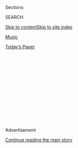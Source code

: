 <div id="app">

<div>

<div>

<div>

<div class="NYTAppHideMasthead css-1q2w90k e1suatyy0">

<div class="section css-ui9rw0 e1suatyy2">

<div class="css-eph4ug er09x8g0">

<div class="css-6n7j50">

</div>

<span class="css-1dv1kvn">Sections</span>

<div class="css-10488qs">

<span class="css-1dv1kvn">SEARCH</span>

</div>

[Skip to content](#site-content)[Skip to site
index](#site-index)

</div>

<div id="masthead-section-label" class="css-1wr3we4 eaxe0e00">

[Music](https://www.nytimes3xbfgragh.onion/section/arts/music)

</div>

<div class="css-10698na e1huz5gh0">

</div>

</div>

<div id="masthead-bar-one" class="section hasLinks css-15hmgas e1csuq9d3">

<div class="css-uqyvli e1csuq9d0">

</div>

<div class="css-1uqjmks e1csuq9d1">

</div>

<div class="css-9e9ivx">

[](https://myaccount.nytimes3xbfgragh.onion/auth/login?response_type=cookie&client_id=vi)

</div>

<div class="css-1bvtpon e1csuq9d2">

[Today’s
Paper](https://www.nytimes3xbfgragh.onion/section/todayspaper)

</div>

</div>

</div>

</div>

<div data-aria-hidden="false">

<div id="site-content" data-role="main">

<div>

<div class="css-1aor85t" style="opacity:0.000000001;z-index:-1;visibility:hidden">

<div class="css-1hqnpie">

<div class="css-epjblv">

<span class="css-17xtcya">[Music](/section/arts/music)</span><span class="css-x15j1o">|</span><span class="css-fwqvlz">Kiki
and Herb: Kitsch, With a Whisky
Chaser</span>

</div>

<div class="css-k008qs">

<div class="css-1iwv8en">

<span class="css-18z7m18"></span>

<div>

</div>

</div>

<span class="css-1n6z4y">https://nyti.ms/1qusfIi</span>

<div class="css-1705lsu">

<div class="css-4xjgmj">

<div class="css-4skfbu" data-role="toolbar" data-aria-label="Social Media Share buttons, Save button, and Comments Panel with current comment count" data-testid="share-tools">

  - 
  - 
  - 
  - 
    
    <div class="css-6n7j50">
    
    </div>

  - 

</div>

</div>

</div>

</div>

</div>

</div>

<div class="css-13pd83m">

</div>

<div id="top-wrapper" class="css-1sy8kpn">

<div id="top-slug" class="css-l9onyx">

Advertisement

</div>

[Continue reading the main
story](#after-top)

<div class="ad top-wrapper" style="text-align:center;height:100%;display:block;min-height:250px">

<div id="top" class="place-ad" data-position="top" data-size-key="top">

</div>

</div>

<div id="after-top">

</div>

</div>

<div id="sponsor-wrapper" class="css-1hyfx7x">

<div id="sponsor-slug" class="css-19vbshk">

Supported by

</div>

[Continue reading the main
story](#after-sponsor)

<div id="sponsor" class="ad sponsor-wrapper" style="text-align:center;height:100%;display:block">

</div>

<div id="after-sponsor">

</div>

</div>

<div class="css-1vkm6nb ehdk2mb0">

# Kiki and Herb: Kitsch, With a Whisky Chaser

</div>

<div class="css-79elbk" data-testid="photoviewer-wrapper">

<div class="css-z3e15g" data-testid="photoviewer-wrapper-hidden">

</div>

<div class="css-1a48zt4 ehw59r15" data-testid="photoviewer-children">

![<span class="css-16f3y1r e13ogyst0" data-aria-hidden="true">Kenny
Mellman (Herb), left, and Justin Vivian Bond (Kiki) play an off-kilter
cabaret
twosome.</span><span class="css-cnj6d5 e1z0qqy90" itemprop="copyrightHolder"><span class="css-1ly73wi e1tej78p0">Credit...</span><span><span>Todd
Heisler/The New York
Times</span></span></span>](https://static01.graylady3jvrrxbe.onion/images/2016/04/17/arts/17KIKIHERB1/17KIKIHERB1-articleLarge.jpg?quality=75&auto=webp&disable=upscale)

</div>

</div>

<div class="css-xt80pu e12qa4dv0">

<div class="css-18e8msd">

<div class="css-vp77d3 epjyd6m0">

<div class="css-1baulvz">

By [<span class="css-1baulvz last-byline" itemprop="name">Joshua
Barone</span>](http://www.nytimes3xbfgragh.onion/by/joshua-barone)

</div>

</div>

  - April 15,
    2016

  - 
    
    <div class="css-4xjgmj">
    
    <div class="css-d8bdto" data-role="toolbar" data-aria-label="Social Media Share buttons, Save button, and Comments Panel with current comment count" data-testid="share-tools">
    
      - 
      - 
      - 
      - 
        
        <div class="css-6n7j50">
        
        </div>
    
      - 
    
    </div>
    
    </div>

</div>

</div>

<div class="section meteredContent css-1r7ky0e" name="articleBody" itemprop="articleBody">

<div class="css-1fanzo5 StoryBodyCompanionColumn">

<div class="css-53u6y8">

At first glance, a Kiki and Herb cabaret show could come off as a
bizarre and politically incorrect, yet addictive, mess. Kiki, with the
faded glamour of Norma Desmond, sings deranged takes on Top 40 hits and
slurs through tactless banter about current events. Herb, with
sprayed-on gray hair and a kitschy suit, hammers a keyboard and sips
Canadian Club. A medley might start with “Frosty the Snowman” and end
with Patti Smith.

From 1993 until 2008, Kiki and Herb, known offstage as Justin Vivian
Bond and Kenny Mellman, performed under the guise of failed,
septuagenarian lounge singers, earning a devoted audience that included
luminaries from the pop, film and fashion worlds. What started small in
San Francisco evolved into a Broadway show and ended with a sold-out
farewell at Carnegie Hall. And now, after eight years, Kiki and Herb are
reuniting for a monthlong engagement beginning Thursday, April 21, at
Joe’s Pub, as part of the commissioning program New York Voices. The
show, “[Seeking
Asylum\!](http://www.publictheater.org/en/tickets/calendar/playdetailscollection/joes-pub/2016/k/kiki—herb/?SiteTheme=JoesPub),”
sold out within minutes.

“I guess this is how ‘Star Wars’ fans must feel when a new movie comes
out,” said Kathleen Hanna, a feminist punk musician and a longtime fan.

Ms. Hanna first came across Kiki and Herb in the late 1990s when
visiting her boyfriend, Adam Horovitz of the Beastie Boys, in New York.
She was living in North Carolina then and considering a move to either
New York or Chicago. She thought the cabaret act was weird, brilliant,
even devastating. “This is the New York of my fantasies,” she remembered
thinking.

</div>

</div>

<div class="css-1fanzo5 StoryBodyCompanionColumn">

<div class="css-53u6y8">

Forget Chicago, Ms. Hanna told her boyfriend, “I want to be where Kiki
and Herb are.” Now, she plays with Mr. Mellman in her band the Julie
Ruin, and Mr. Horovitz, now her husband, accompanies another downtown
cabaret fixture, Bridget Everett.

Kiki and Herb fans often have stories like this, in which they stumble
on a new cabaret act and end up obsessed.

Doug Wright, the Pulitzer Prize-winning playwright and an occasional
director of Kiki and Herb shows, called them “Greek tragedians in tacky
lapels and stiletto heels” who turn familiar songs into “soul-shaking
lamentation.” After seeing their act for the first time, he said, “In
some dark little corner of my heart, I wanted them to adopt me.”

But when the act started in San Francisco, Mr. Mellman and Bond, who
uses the gender-neutral honorific Mx., counted only a small number of
regulars in the audience (a “boutique audience,” Mx. Bond called them).
They first performed together in 1989, in Mx. Bond’s cabaret show “Dixie
McCall’s Patterns for Living.” At the time, Mx. Bond was 26 and
considering a career as a professor of art history. Mr. Mellman was 21,
in college and writing poetry while living on Market Street.

One night, during a later engagement at Cafe du Nord, Mx. Bond was sick
and told Mr. Mellman: “I’m not going to be able to sing. So I’m going to
be Kiki, and you’re going to be Herb, and we’re going to do this
material in the style of old vaudeville people.” Herb drank Scotch, they
decided, and Kiki drank Canadian Club and ginger ale. (Later, Herb took
up Canadian Club because they couldn’t afford two bottles of liquor.)

</div>

</div>

<div class="css-1fanzo5 StoryBodyCompanionColumn">

<div class="css-53u6y8">

The act was improvised but well received. “From the moment this
coalesced, I felt it was artistically right,” Mr. Mellman said.

They found inspiration in real people. Herb, for example, was a lot like
Eddie, who played piano at Athens by Night, the tiny Greek restaurant
that first hosted “Dixie McCall’s.” “Eddie would get drunk and talk
about his cat,” Mr. Mellman said. “And he’d weep on his piano keys. I
was like, ‘Oh, that’s what happens to an old piano player.’”

Kiki was based on the mother of Mx. Bond’s childhood friend Nancy. The
woman had been a showgirl in Baltimore in the 1950s, but gave up
performance for parenthood and later had terminal cancer. Mx. Bond
remembers radiation pencil marks on her neck, but also blood-red
fingernails and a turban on her head. “When I first met her, she started
doing a soft-shoe in my friend’s bedroom, and she said, ‘I started out
as a dancer in the 50s, and I still got it,’” Mx. Bond said. “And that
became one of Kiki’s signature lines.”

The woman, like Kiki, was also very opinionated about politics. One day,
she was sick and lying in bed, Mx. Bond said, and watching President
Reagan on TV. “She looked at me and said, ‘You know, the saddest day of
my life was the day John Hinckley missed.’”

</div>

</div>

<div class="css-79elbk" data-testid="photoviewer-wrapper">

<div class="css-z3e15g" data-testid="photoviewer-wrapper-hidden">

</div>

<div class="css-1a48zt4 ehw59r15" data-testid="photoviewer-children">

![<span class="css-16f3y1r e13ogyst0" data-aria-hidden="true">Kiki and
Herb in 1999. Mr. Mellman (Herb) plays piano, while Mx. Bond (Kiki)
sings.</span><span class="css-cnj6d5 e1z0qqy90" itemprop="copyrightHolder"><span class="css-1ly73wi e1tej78p0">Credit...</span><span>Hiroyuki
Ito/Getty
Images</span></span>](https://static01.graylady3jvrrxbe.onion/images/2016/04/17/arts/17KIKIHERB2/17KIKIHERB2-articleLarge.jpg?quality=75&auto=webp&disable=upscale)

</div>

</div>

<div class="css-1fanzo5 StoryBodyCompanionColumn">

<div class="css-53u6y8">

When Kiki and Herb first began performing regularly, Mr. Mellman said,
“San Francisco was one big protest.” People were angry about AIDS and
fighting for gay rights, and Kiki’s banter catered to them. When the act
moved to New York in the late 90s, Mx. Bond wove humor with empowering
political statements and frank talk about race and other issues.

</div>

</div>

<div class="css-1fanzo5 StoryBodyCompanionColumn">

<div class="css-53u6y8">

In [a video](https://www.youtube.com/watch?v=LXrDCMb6HtA) from 1999 at
Flamingo East in Manhattan, Kiki tells the story of her fictional son,
Bradford. It begins with a joke: “He would say we’re estranged,
perhaps.” Then Kiki says that Bradford called to say he has AIDS. “I
said, ‘You’re calling me on Mother’s Day to say you’re dying of AIDS,’”
Kiki slurs, “and he says, ‘No, Mother, I’m *living* with AIDS.’” The
audience whistles and cheers, but Kiki doesn’t let the political message
linger. She ends with another joke: “I sent him a card and wrote, ‘I
hope you’re feeling chipper, get well soon.’ He could have picked a
better day.”

The act works only because of Mx. Bond and Mr. Mellman’s “100 percent
commitment” to the characters, said the fashion designer Isaac Mizrahi,
a friend and occasional collaborator. The actress Molly Ringwald,
another friend, recalled, “The transformation to Kiki was so complete
that it felt like she existed somewhere in the ether, and Justin was
simply channeling her.”

This method acting extends to their seemingly misguided musicianship.
Both Mx. Bond and Mr. Mellman are classically trained, and “the way I
sing as Kiki is very difficult,” Mx. Bond said. “Dolly Parton said, ‘It
takes a lot of money to look this cheap.’ Well, it takes a lot of work
to look this haphazard.”

The actress Tilda Swinton referred to their performance as a “truly
beautiful” partnership. “It’s a love story,” she said, “if one played
out through the tantalizing veils of mutual frustration and high-decibel
screaming.”

Over the years, Kiki and Herb moved from downtown basements to the
mainstream, even [Off
Broadway](http://www.nytimes3xbfgragh.onion/2003/05/25/theater/theater-excerpt-kiki-herb-coup-de-theatre.html)
at the Cherry Lane Theater. In 2004, they gave a [so-called farewell
performance](http://www.nytimes3xbfgragh.onion/2004/09/18/arts/music/swan-songs-as-a-duo-plan-lifes-second-act.html)
at Carnegie Hall, with guests like Mr. Mizrahi and Jake Shears of the
Scissor Sisters.

But they were back onstage the next year, touring and eventually
[arriving on
Broadway](http://www.nytimes3xbfgragh.onion/2006/08/16/theater/reviews/16kiki.html).
The show was nominated for a Tony Award but lost to the ventriloquism
act “[Jay Johnson: The Two and
Only\!](http://www.nytimes3xbfgragh.onion/2006/09/29/theater/reviews/29john.html)”
— or, as Mx. Bond and Mr. Mellman said, “We lost to a puppet.” Then, in
2008, they gave another performance at Carnegie Hall that would turn out
to be their last in New York.

</div>

</div>

<div class="css-1fanzo5 StoryBodyCompanionColumn">

<div class="css-53u6y8">

“We reached a crossroads,” Mx. Bond said. “To make a commitment to those
characters would have been a career choice. Joan Rivers could never not
be Joan Rivers. Robin Williams was very popular as Mork. And he could
have been that character for his entire life, but he wanted to do other
things.”

Mx. Bond wanted to be more like Mr. Williams; Mr. Mellman was fine as
Rivers. So Kiki and Herb ended suddenly, and not amicably. They didn’t
speak for five years.

In their time apart, they thrived individually, pursuing projects that
for years had taken a back seat to Kiki and Herb. Mx. Bond wrote [a
memoir](http://www.nytimes3xbfgragh.onion/2011/09/04/books/review/tango-my-childhood-backwards-and-in-high-heels-by-justin-vivian-bond-book-review.html),
has had three solo art-gallery shows and is behind a fragrance,
“Afternoon of a Faun” (named after the 1912 Nijinsky ballet, which Mx.
Bond called “the first queer performance”). Mr. Mellman contributed to
other cabaret acts, like Ms. Everett’s, and with Ms. Hanna founded the
Julie Ruin, which has a new album scheduled for release on July 8.

In 2013, Mx. Bond had a 50th birthday party at Le Poisson Rouge and
wanted to invite Mr. Mellman, but didn’t. After a bittersweet email
exchange, Mx. Bond said, “We acknowledged to each other that we missed
being together, and that we meant a lot to each other.”

Their renewed friendship, combined with Mx. Bond’s 25th-anniversary
retrospective underway at Joe’s Pub, made for a natural opportunity to
reunite as Kiki and Herb. And not a moment too soon for some fans, like
Ms. Swinton, who said, “I’m longing for the sight and rhythm of Kiki’s
loose-slung embonpoint and the deathless glamour of her style, updates
on Herb’s mental health and her ever-enlightening analysis of the world
of political cut and thrust.”

For their reunion, Mx. Bond and Mr. Mellman have also brought on board
their longtime costume designer, Marc Happel, the director of costumes
at New York City Ballet. He has been working on Kiki and Herb’s outfits
in his off hours because, he said, “How often do you get to dress a
failed, drunk cabaret singer?”

</div>

</div>

<div class="css-1fanzo5 StoryBodyCompanionColumn">

<div class="css-53u6y8">

“Seeking Asylum\!” will address where Kiki and Herb have been since
Carnegie Hall. Without giving too much away, Mx. Bond said, “Herb had a
scenario that got complicated when he was visiting Southeast Asia as a
sexual tourist.” Kiki has been in war-torn Syria, where “she has a long
history with the Assad family,” Mx. Bond said. “But you don’t know what
people are like.”

With a signature coy smirk, Mx. Bond added, “Some of the most evil
people in the world are charming.”

</div>

</div>

</div>

<div>

</div>

<div>

</div>

<div>

</div>

<div>

<div id="bottom-wrapper" class="css-1ede5it">

<div id="bottom-slug" class="css-l9onyx">

Advertisement

</div>

[Continue reading the main
story](#after-bottom)

<div id="bottom" class="ad bottom-wrapper" style="text-align:center;height:100%;display:block;min-height:90px">

</div>

<div id="after-bottom">

</div>

</div>

</div>

</div>

</div>

## Site Index

<div>

</div>

## Site Information Navigation

  - [© <span>2020</span> <span>The New York Times
    Company</span>](https://help.nytimes3xbfgragh.onion/hc/en-us/articles/115014792127-Copyright-notice)

<!-- end list -->

  - [NYTCo](https://www.nytco.com/)
  - [Contact
    Us](https://help.nytimes3xbfgragh.onion/hc/en-us/articles/115015385887-Contact-Us)
  - [Work with us](https://www.nytco.com/careers/)
  - [Advertise](https://nytmediakit.com/)
  - [T Brand Studio](http://www.tbrandstudio.com/)
  - [Your Ad
    Choices](https://www.nytimes3xbfgragh.onion/privacy/cookie-policy#how-do-i-manage-trackers)
  - [Privacy](https://www.nytimes3xbfgragh.onion/privacy)
  - [Terms of
    Service](https://help.nytimes3xbfgragh.onion/hc/en-us/articles/115014893428-Terms-of-service)
  - [Terms of
    Sale](https://help.nytimes3xbfgragh.onion/hc/en-us/articles/115014893968-Terms-of-sale)
  - [Site
    Map](https://spiderbites.nytimes3xbfgragh.onion)
  - [Help](https://help.nytimes3xbfgragh.onion/hc/en-us)
  - [Subscriptions](https://www.nytimes3xbfgragh.onion/subscription?campaignId=37WXW)

</div>

</div>

</div>

</div>
